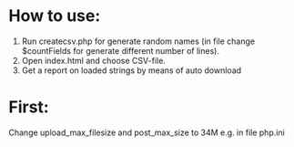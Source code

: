 # How to use:
1. Run createcsv.php for generate random names (in file change $countFields for generate different number of lines).
2. Open index.html and choose CSV-file.
3. Get a report on loaded strings by means of auto download

# **First:**
Change upload_max_filesize and post_max_size to 34M e.g. in file php.ini